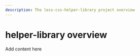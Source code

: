 ```yaml
---
description: The less-css-helper-library project overview
---
```


# helper-library overview

Add content here

